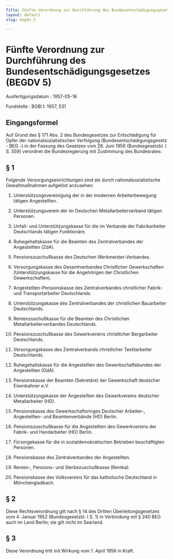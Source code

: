 ```yaml
---
Title: Fünfte Verordnung zur Durchführung des Bundesentschädigungsgesetzes
layout: default
slug: begdv_5

---
```


# Fünfte Verordnung zur Durchführung des Bundesentschädigungsgesetzes (BEGDV 5)

Ausfertigungsdatum
:   1957-05-16

Fundstelle
:   BGBl I: 1957, 531



## Eingangsformel

Auf Grund des § 171 Abs. 2 des Bundesgesetzes zur Entschädigung für
Opfer der nationalsozialistischen Verfolgung
(Bundesentschädigungsgesetz - BEG -) in der Fassung des Gesetzes vom
29\. Juni 1956 (Bundesgesetzbl. I S. 559) verordnet die Bundesregierung
mit Zustimmung des Bundesrates:


## § 1

Folgende Versorgungseinrichtungen sind als durch
nationalsozialistische Gewaltmaßnahmen aufgelöst anzusehen:

1.  Unterstützungsvereinigung der in der modernen Arbeiterbewegung tätigen
    Angestellten.


2.  Unterstützungsverein der im Deutschen Metallarbeiterverband tätigen
    Personen.


3.  Unfall- und Unterstützungskasse für die im Verbande der Fabrikarbeiter
    Deutschlands tätigen Funktionäre.


4.  Ruhegehaltskasse für die Beamten des Zentralverbandes der Angestellten
    (ZdA).


5.  Pensionszuschußkasse des Deutschen Werkmeister-Verbandes.


6.  Versorgungskasse des Gesamtverbandes Christlicher Gewerkschaften
    (Unterstützungskasse für die Angehörigen der Christlichen
    Gewerkschaften).


7.  Angestellten-Pensionskasse des Zentralverbandes christlicher Fabrik-
    und Transportarbeiter Deutschlands.


8.  Unterstützungskasse des Zentralverbandes der christlichen Bauarbeiter
    Deutschlands.


9.  Rentenzuschußkasse für die Beamten des Christlichen
    Metallarbeiterverbandes Deutschlands.


10. Pensionszuschußkasse des Gewerkvereins christlicher Bergarbeiter
    Deutschlands.


11. Versorgungskasse des Zentralverbands christlicher Textilarbeiter
    Deutschlands.


12. Ruhegehaltskasse für die Angestellten des Gewerkschaftsbundes der
    Angestellten (GdA).


13. Pensionskasse der Beamten (Sekretäre) der Gewerkschaft deutscher
    Eisenbahner e.V.


14. Unterstützungskasse der Angestellten des Gewerkvereins deutscher
    Metallarbeiter (HD).


15. Pensionskasse des Gewerkschaftsringes Deutscher Arbeiter-,
    Angestellten- und Beamtenverbände (HD) Berlin.


16. Pensionszuschußkasse für die Angestellten des Gewerkvereins der
    Fabrik- und Handarbeiter (HD) Berlin.


17. Fürsorgekasse für die in sozialdemokratischen Betrieben beschäftigten
    Personen.


18. Pensionskasse des Zentralverbandes der Angestellten.


19. Renten-, Pensions- und Sterbezuschußkasse (Rentka).


20. Pensionskasse des Volksvereins für das katholische Deutschland in
    Mönchengladbach.





## § 2

Diese Rechtsverordnung gilt nach § 14 des Dritten Überleitungsgesetzes
vom 4. Januar 1952 (Bundesgesetzbl. I S. 1) in Verbindung mit § 240
BEG auch im Land Berlin;
sie gilt nicht im Saarland.


## § 3

Diese Verordnung tritt mit Wirkung vom 1. April 1956 in Kraft.

